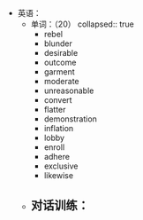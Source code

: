 - 英语：
	- 单词：（20）
	  collapsed:: true
		- rebel
		- blunder
		- desirable
		- outcome
		- garment
		- moderate
		- unreasonable
		- convert
		- flatter
		- demonstration
		- inflation
		- lobby
		- enroll
		- adhere
		- exclusive
		- likewise
	- 对话训练：
		-
